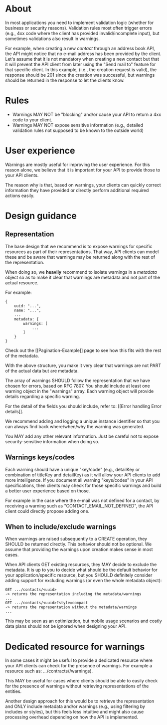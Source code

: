 # About
In most applications you need to implement validation logic (whether for business or security reasons). Validation rules most often trigger errors (e.g., 4xx code where the client has provided invalid/incomplete input), but sometimes validations also result in warnings.

For example, when creating a new _contact_ through an address book API, the API might notice that no e-mail address has been provided by the client. Let's assume that it is not mandatory when creating a new contact but that it will prevent the API client from later using the "Send mail to" feature for that specific client. In this example, 
(i.e., the creation request is valid), the response should be 201 since the creation was successful, but warnings should be returned in the response to let the clients know.

# Rules
* Warnings MAY NOT be "blocking" and/or cause your API to return a 4xx code to your client.
* Warnings MAY NOT expose sensitive information (e.g., detailed validation rules not supposed to be known to the outside world)

# User experience
Warnings are mostly useful for improving the user experience. For this reason alone, we believe that it is important for your API to provide those to your API clients.

The reason why is that, based on warnings, your clients can quickly correct information they have provided or directly perform additional required actions easily.

# Design guidance

## Representation
The base design that we recommend is to expose warnings for specific resources as part of their representations. That way, API clients can model these and be aware that warnings may be returned along with the rest of the representation.

When doing so, we **heavily** recommend to isolate warnings in a _metadata_ object so as to make it clear that warnings are metadata and not part of the actual resource.

For example:
```
{
    uuid: "...",
    name: "...",
    ...
    metadata: {
        warnings: [
            ...
        ]
    }
}
```
Check out the [[Pagination-Example]] page to see how this fits with the rest of the metadata.

With the above structure, you make it very clear that warnings are not PART of the actual data but are metadata.

The array of warnings SHOULD follow the representation that we have chosen for errors, based on RFC 7807. You should include at least one warning object in the "warnings" array. Each warning object will provide details regarding a specific warning.

For the detail of the fields you should include, refer to: [[Error handling Error details]].

We recommend adding and logging a unique instance identifier so that you can always find back where/when/why the warning was generated.

You MAY add any other relevant information. Just be careful not to expose security-sensitive information when doing so.

## Warnings keys/codes
Each warning should have a unique "key/code" (e.g., detailKey or combination of titleKey and detailKey) as it will allow your API clients to add more intelligence. If you document all warning "keys/codes" in your API specifications, then clients may check for those specific warnings and build a better user experience based on those.

For example in the case where the e-mail was not defined for a contact, by receiving a warning such as "CONTACT_EMAIL_NOT_DEFINED", the API client could directly propose adding one.

## When to include/exclude warnings
When warnings are raised subsequently to a CREATE operation, they SHOULD be returned directly. This behavior should not be optional. We assume that providing the warnings upon creation makes sense in most cases.

When API clients GET existing resources, they MAY decide to exclude the metadata. It is up to you to decide what should be the default behavior for your application/specific resource, but you SHOULD definitely consider adding support for excluding warnings (or even the whole metadata object):

```
GET .../contacts/<uuid>
-> returns the representation including the metadata/warnings
...
GET .../contacts/<uuid>?style=compact
-> returns the representation without the metadata/warnings
...
```

This may be seen as an optimization, but mobile usage scenarios and costly data plans should not be ignored when designing your API.

# Dedicated resource for warnings
In some cases it might be useful to provide a dedicated resource where your API clients can check for the presence of warnings. For example a resource such as: .../contracts/<uuid>/warnings).

This MAY be useful for cases where clients should be able to easily check for the presence of warnings without retrieving representations of the entities.

Another design approach for this would be to retrieve the representation and ONLY include metadata and/or warnings (e.g., using filtering by includes or styles), but this feels less intuitive and might also cause processing overhead depending on how the API is implemented.